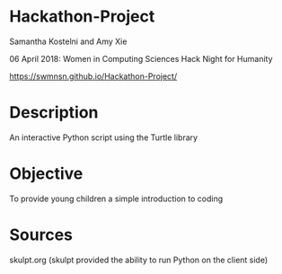 # Hackathon-Project
Samantha Kostelni and Amy Xie

06 April 2018: Women in Computing Sciences Hack Night for Humanity

https://swmnsn.github.io/Hackathon-Project/

# Description
An interactive Python script using the Turtle library

# Objective
To provide young children a simple introduction to coding

# Sources
skulpt.org (skulpt provided the ability to run Python on the client side)
